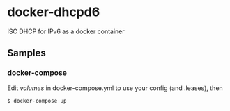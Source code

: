 # docker-dhcpd6
ISC DHCP for IPv6 as a docker container 

## Samples
### docker-compose
Edit *volumes* in docker-compose.yml to use your config (and .leases), then

```shell
$ docker-compose up
```
